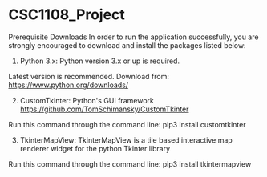 # CSC1108_Project
Prerequisite Downloads
In order to run the application successfully, you are strongly encouraged to download and install the packages listed below:

1. Python 3.x: Python version 3.x or up is required.

Latest version is recommended.
Download from: https://www.python.org/downloads/

2. CustomTkinter: Python's GUI framework
https://github.com/TomSchimansky/CustomTkinter

Run this command through the command line:
pip3 install customtkinter

3. TkinterMapView: TkinterMapView is a tile based interactive map renderer widget for the python Tkinter library

Run this command through the command line:
pip3 install tkintermapview
